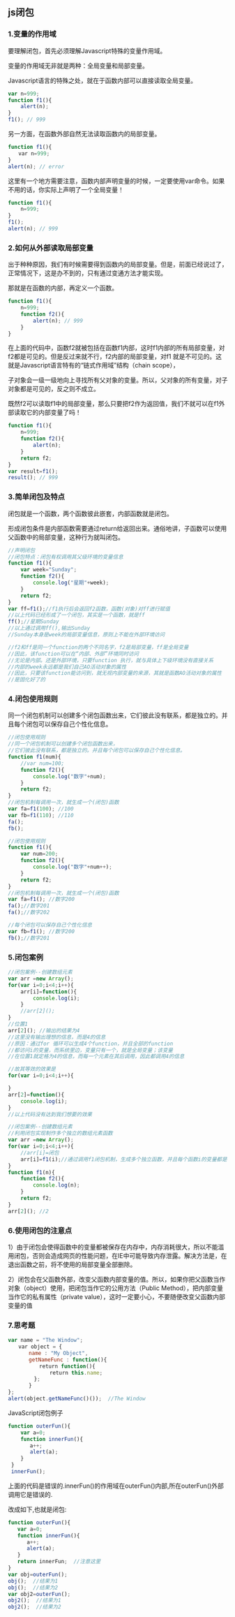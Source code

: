 ## js闭包

### **1.变量的作用域**

要理解闭包，首先必须理解Javascript特殊的变量作用域。

变量的作用域无非就是两种：全局变量和局部变量。

Javascript语言的特殊之处，就在于函数内部可以直接读取全局变量。

```javascript
var n=999;
function f1(){
	alert(n);
}
f1(); // 999
```

另一方面，在函数外部自然无法读取函数内的局部变量。

```javascript
function f1(){
　　var n=999;
}
alert(n); // error
```

这里有一个地方需要注意，函数内部声明变量的时候，一定要使用var命令。如果不用的话，你实际上声明了一个全局变量！

```javascript
function f1(){
	n=999;
}
f1();
alert(n); // 999
```

### **2.如何从外部读取局部变量**

出于种种原因，我们有时候需要得到函数内的局部变量。但是，前面已经说过了，正常情况下，这是办不到的，只有通过变通方法才能实现。

那就是在函数的内部，再定义一个函数。

```javascript
function f1(){
	n=999;
	function f2(){
		alert(n); // 999
	}
}
```

在上面的代码中，函数f2就被包括在函数f1内部，这时f1内部的所有局部变量，对f2都是可见的。但是反过来就不行，f2内部的局部变量，对f1 就是不可见的。这就是Javascript语言特有的“链式作用域”结构（chain scope），

子对象会一级一级地向上寻找所有父对象的变量。所以，父对象的所有变量，对子对象都是可见的，反之则不成立。

既然f2可以读取f1中的局部变量，那么只要把f2作为返回值，我们不就可以在f1外部读取它的内部变量了吗！

```javascript
function f1(){
	n=999;
	function f2(){
		alert(n);
	}
	return f2;
}
var result=f1();
result(); // 999
```

### 3.简单闭包及特点

闭包就是一个函数，两个函数彼此嵌套，内部函数就是闭包。

形成闭包条件是内部函数需要通过return给返回出来。通俗地讲，子函数可以使用父函数中的局部变量，这种行为就叫闭包。

```javascript
//声明闭包
//闭包特点：闭包有权调用其父级环境的变量信息
function f1(){
	var week="Sunday";
	function f2(){
		console.log("星期"+week);
	}
	return f2;
}
var ff=f1();//f1执行后会返回f2函数，函数(对象)对ff进行赋值
//以上代码已经形成了一个闭包，其实是一个函数，就是ff
ff();//星期Sunday
//以上通过调用ff(),输出Sunday
//Sunday本身是week的局部变量信息，原则上不能在外部环境访问

//f2和ff是同一个function的两个不同名字，f2是局部变量，ff是全局变量
//因此，该function可以在“内部、外部”环境同时访问
//无论是内部。还是外部环境，只要function 执行，就与具体上下级环境没有直接关系
//内部的week永远都是我们自己AO活动对象的属性
//因此，只要该function能访问到，就无视内部变量的来源，其就是函数AO活动对象的属性
//是固化好了的
```

### 4.闭包使用规则

同一个闭包机制可以创建多个闭包函数出来，它们彼此没有联系，都是独立的。并且每个闭包可以保存自己个性化信息。

```javascript
//闭包使用规则
//同一个闭包机制可以创建多个闭包函数出来，
//它们彼此没有联系，都是独立的。并且每个闭包可以保存自己个性化信息。
function f1(num){
	//var num=100;
	function f2(){
		console.log("数字"+num);
	}
	return f2;
}
//闭包机制每调用一次，就生成一个(闭包)函数
var fa=f1(100); //100
var fb=f1(110); //110
fa();
fb();
```

```javascript
//闭包使用规则
function f1(){
	var num=200;
	function f2(){
		console.log("数字"+num++);
	}
	return f2;
}
//闭包机制每调用一次，就生成一个(闭包)函数
var fa=f1(); //数字200
fa();//数字201
fa();//数字202

//每个闭包可以保存自己个性化信息
var fb=f1(); //数字200
fb();//数字201

```

### 5.闭包案例

```javascript
//闭包案例--创建数组元素
var arr =new Array();
for(var i=0;i<4;i++){
	arr[i]=function(){
		console.log(i);
	}
	//arr[2]();
}
//位置1
arr[2](); //输出的结果为4
//这里没有输出理想的信息，而是4的信息
//原因：通过for 循环可以生成4个function，并且全部的function
//都访问i的变量，而系统里边，变量只有一个，就是全局变量；该变量
//在位置1就定格为4的信息，而每一个元素在其后调用，因此都调用4的信息

//故其等效的效果是
for(var i=0;i<4;i++){

}
arr[2]=function(){
	console.log(i);
}
//以上代码没有达到我们想要的效果
```

```javascript
//闭包案例--创建数组元素
//利用闭包实现制作多个独立的数组元素函数
var arr =new Array();
for(var i=0;i<4;i++){
	//arr[i]=闭包
	arr[i]=f1(i);//通过调用f1闭包机制，生成多个独立函数，并且每个函数i的变量都是不同值
}
function f1(n){
	function f2(){
		console.log(n);
	}
	return f2;
}
arr[2](); //2
```

### **6.使用闭包的注意点**

1）由于闭包会使得函数中的变量都被保存在内存中，内存消耗很大，所以不能滥用闭包，否则会造成网页的性能问题，在IE中可能导致内存泄露。解决方法是，在退出函数之前，将不使用的局部变量全部删除。

2）闭包会在父函数外部，改变父函数内部变量的值。所以，如果你把父函数当作对象（object）使用，把闭包当作它的公用方法（Public Method），把内部变量当作它的私有属性（private value），这时一定要小心，不要随便改变父函数内部变量的值

### **7.思考题**

```javascript
var name = "The Window";   
　　var object = {   
　　　　name : "My Object",   
　　　　getNameFunc : function(){   
　　　　　　return function(){   
　　　　　　　　return this.name;   
　　　　　};   
　　　　}   
};   
alert(object.getNameFunc()());  //The Window
```

JavaScript闭包例子

```javascript
function outerFun(){
    var a=0;
    function innerFun(){
       a++;
       alert(a);
    }    
 }
 innerFun();
```

上面的代码是错误的.innerFun()的作用域在outerFun()内部,所在outerFun()外部调用它是错误的.

改成如下,也就是闭包:

```javascript
function outerFun(){
   var a=0;
   function innerFun(){
      a++;
      alert(a);
   }
   return innerFun;  //注意这里
}
var obj=outerFun();
obj();  //结果为1
obj();  //结果为2
var obj2=outerFun();
obj2();  //结果为1
obj2();  //结果为2
```